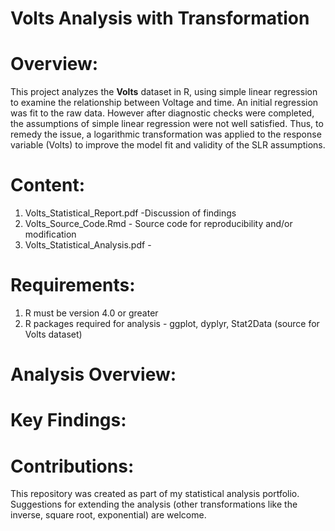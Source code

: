 # Volts Analysis with Transformation
# Overview: 
This project analyzes the **Volts** dataset in R, using simple linear regression to examine the relationship between Voltage and time. An initial regression was fit to the raw data. However after diagnostic checks were completed, the assumptions of simple linear regression were not well satisfied. Thus, to remedy the issue, a logarithmic transformation was applied to the response variable (Volts) to improve the model fit and validity of the SLR assumptions.
# Content:
1. Volts_Statistical_Report.pdf -Discussion of findings 
2. Volts_Source_Code.Rmd - Source code for reproducibility and/or modification
3. Volts_Statistical_Analysis.pdf -
# Requirements:
1. R must be version 4.0 or greater
2. R packages required for analysis - ggplot, dyplyr, Stat2Data (source for Volts dataset)
# Analysis Overview:

# Key Findings:

# Contributions:
This repository was created as part of my statistical analysis portfolio. Suggestions for extending the analysis (other transformations like the inverse, square root, exponential) are welcome. 
